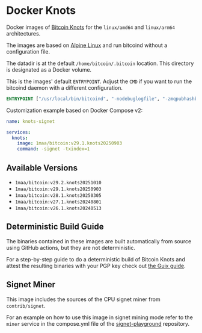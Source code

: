 # Docker Knots

Docker images of [Bitcoin Knots](https://bitcoinknots.org/) for the `linux/amd64` and `linux/arm64` architectures.

The images are based on [Alpine Linux](https://alpinelinux.org/) and run bitcoind without a configuration file.

The datadir is at the default `/home/bitcoin/.bitcoin` location.
This directory is designated as a Docker volume.

This is the images' default `ENTRYPOINT`.
Adjust the `CMD` if you want to run the bitcoind daemon with a different configuration.

```dockerfile
ENTRYPOINT ["/usr/local/bin/bitcoind", "-nodebuglogfile", "-zmqpubhashblock=tcp://0.0.0.0:8443", "-zmqpubrawblock=tcp://0.0.0.0:28332", "-zmqpubrawtx=tcp://0.0.0.0:28333"]
```

Customization example based on Docker Compose v2:

```yaml
name: knots-signet

services:
  knots:
    image: 1maa/bitcoin:v29.1.knots20250903
    command: -signet -txindex=1
```


## Available Versions

* `1maa/bitcoin:v29.2.knots20251010`
* `1maa/bitcoin:v29.1.knots20250903`
* `1maa/bitcoin:v28.1.knots20250305`
* `1maa/bitcoin:v27.1.knots20240801`
* `1maa/bitcoin:v26.1.knots20240513`


## Deterministic Build Guide

The binaries contained in these images are built automatically from source using GitHub actions, but they are not deterministic.

For a step-by-step guide to do a deterministic build of Bitcoin Knots and attest the resulting binaries with your PGP key check out [the Guix guide](Guix-Guide.md).


## Signet Miner

This image includes the sources of the CPU signet miner from `contrib/signet`.

For an example on how to use this image in signet mining mode refer to the `miner` service in the compose.yml file of the [signet-playground](https://github.com/BcnBitcoinOnly/signet-playground/blob/master/compose.yml) repository.
